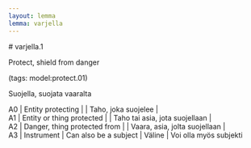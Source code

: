 ```yaml
---
layout: lemma
lemma: varjella
---
```


<div class="sense">
# <span class="sensename">varjella.1</span>

<span class="description">Protect, shield from danger</span>

(tags: model:protect.01)

<span class="description">Suojella, suojata vaaralta</span>

A0 | Entity protecting |   | Taho, joka suojelee |  
A1 | Entity or thing protected |   | Taho tai asia, jota suojellaan |  
A2 | Danger, thing protected from |   | Vaara, asia, jolta suojellaan |  
A3 | Instrument | Can also be a subject | Väline | Voi olla myös subjekti

</div>

